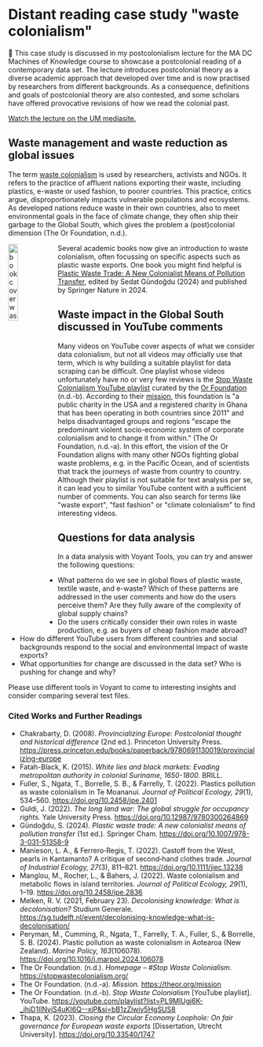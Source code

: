 # Distant reading case study "waste colonialism"

:book: This case study is discussed in my postcolonialism lecture for the MA DC Machines of Knowledge course to showcase a postcolonial reading of a contemporary data set. The lecture introduces postcolonial theory as a diverse academic approach that developed over time and is now practised by researchers from different backgrounds. As a consequence, definitions and goals of postcolonial theory are also contested, and some scholars have offered provocative revisions of how we read the colonial past. 

<a href="https://mediasite.maastrichtuniversity.nl/Mediasite/Play/a77329409890416782957b122e9c094a1d">Watch the lecture on the UM mediasite.</a>

## Waste management and waste reduction as global issues

The term [waste colonialism](https://stopwastecolonialism.org/) is used by researchers, activists and NGOs. It refers to the practice of affluent nations exporting their waste, including plastics, e-waste or used fashion, to poorer countries. This practice, critics argue, disproportionately impacts vulnerable populations and ecosystems. As developed nations reduce waste in their own countries, also to meet environmental goals in the face of climate change, they often ship their garbage to the Global South, which gives the problem a (post)colonial dimension (The Or Foundation, n.d.).

<img src="https://mikroplastik.org/wp-content/uploads/2024/03/Basliksiz-1.jpg" alt="book cover waste" style="float: left; width: 20%;">

Several academic books now give an introduction to waste colonialism, often focussing on specific aspects such as plastic waste exports. One book you might find helpful is [Plastic Waste Trade: A New Colonialist Means of Pollution Transfer](https://link.springer.com/book/10.1007/978-3-031-51358-9), edited by Sedat Gündoğdu (2024) and published by Springer Nature in 2024.

## Waste impact in the Global South discussed in YouTube comments

Many videos on YouTube cover aspects of what we consider data colonialism, but not all videos may officially use that term, which is why building a suitable playlist for data scraping can be difficult. One playlist whose videos unfortunately have no or very few reviews is the [Stop Waste Colonialism YouTube playlist](https://www.youtube.com/playlist?list=PL9MlUgj6K-_ihjD1IlNvjS4uKI6Q--xjP) curated by the [Or Foundation](https://theor.org/) (n.d.-b). According to their [mission](https://theor.org/mission), this foundation is "a public charity in the USA and a registered charity in Ghana that has been operating in both countries since 2011" and helps disadvantaged groups and regions "escape the predominant violent socio-economic system of corporate colonialism and to change it from within." (The Or Foundation, n.d.-a). In this effort, the vision of the Or Foundation aligns with many other NGOs fighting global waste problems, e.g. in the Pacific Ocean, and of scientists that track the journeys of waste from country to country. Although their playlist is not suitable for text analysis per se, it can lead you to similar YouTube content with a sufficient number of comments. You can also search for terms like "waste export", "fast fashion" or "climate colonialism" to find interesting videos. 

## Questions for data analysis

In a data analysis with Voyant Tools, you can try and answer the following questions:

- What patterns do we see in global flows of plastic waste, textile waste, and e-waste? Which of these patterns are addressed in the user comments and how do the users perceive them? Are they fully aware of the complexity of global supply chains?
- Do the users critically consider their own roles in waste production, e.g. as buyers of cheap fashion made abroad?
- How do different YouTube users from different countries and social backgrounds respond to the social and environmental impact of waste exports?
- What opportunities for change are discussed in the data set? Who is pushing for change and why?

Please use different tools in Voyant to come to interesting insights and consider comparing several text files.

### Cited Works and Further Readings

- Chakrabarty, D. (2008). *Provincializing Europe: Postcolonial thought and historical difference* (2nd ed.). Princeton University Press. https://press.princeton.edu/books/paperback/9780691130019/provincializing-europe
- Fatah-Black, K. (2015). *White lies and black markets: Evading metropolitan authority in colonial Suriname, 1650-1800.* BRILL.
- Fuller, S., Ngata, T., Borrelle, S. B., & Farrelly, T. (2022). Plastics pollution as waste colonialism in Te Moananui. *Journal of Political Ecology, 29*(1), 534–560. https://doi.org/10.2458/jpe.2401
- Guldi, J. (2022). *The long land war: The global struggle for occupancy rights.* Yale University Press. https://doi.org/10.12987/9780300264869
- Gündoğdu, S. (2024). *Plastic waste trade: A new colonialist means of pollution transfer* (1st ed.). Springer Cham. https://doi.org/10.1007/978-3-031-51358-9
- Manieson, L. A., & Ferrero‐Regis, T. (2022). Castoff from the West, pearls in Kantamanto? A critique of second‐hand clothes trade. *Journal of Industrial Ecology, 27*(3), 811–821. https://doi.org/10.1111/jiec.13238
- Manglou, M., Rocher, L., & Bahers, J. (2022). Waste colonialism and metabolic flows in island territories. *Journal of Political Ecology, 29*(1), 1–19. https://doi.org/10.2458/jpe.2836
- Melken, R. V. (2021, February 23). *Decolonising knowledge: What is decolonisation?* Studium Generale. https://sg.tudelft.nl/event/decolonising-knowledge-what-is-decolonisation/
- Peryman, M., Cumming, R., Ngata, T., Farrelly, T. A., Fuller, S., & Borrelle, S. B. (2024). Plastic pollution as waste colonialism in Aotearoa (New Zealand). *Marine Policy, 163*(106078). https://doi.org/10.1016/j.marpol.2024.106078
- The Or Foundation. (n.d.). *Homepage – #Stop Waste Colonialism.* https://stopwastecolonialism.org/
- The Or Foundation. (n.d.-a). *Mission.* https://theor.org/mission
- The Or Foundation. (n.d.-b). *Stop Waste Colonialism* [YouTube playlist]. YouTube. https://youtube.com/playlist?list=PL9MlUgj6K-_ihjD1IlNvjS4uKI6Q--xjP&si=bB1zZiwjy5HgSUS8
- Thapa, K. (2023). *Closing the Circular Economy Loophole: On fair governance for European waste exports* [Dissertation, Utrecht University]. https://doi.org/10.33540/1747

